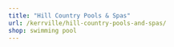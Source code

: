 ```yaml
---
title: "Hill Country Pools & Spas"
url: /kerrville/hill-country-pools-and-spas/
shop: swimming pool
---
```

